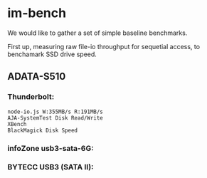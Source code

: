 # im-bench

We would like to gather a set of simple baseline benchmarks.

First up, measuring raw file-io throughput for sequetial access, to benchamark SSD drive speed.


## ADATA-S510

### Thunderbolt:

    node-io.js W:355MB/s R:191MB/s
    AJA-SystemTest Disk Read/Write
    XBench
    BlackMagick Disk Speed

### infoZone  usb3-sata-6G:

### BYTECC USB3 (SATA II):